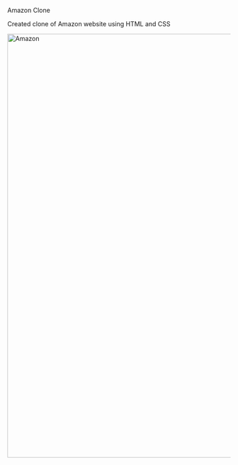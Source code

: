 Amazon Clone

Created clone of Amazon website using HTML and CSS





<img width="958" alt="Amazon" src="https://github.com/anjalip123/coursera-test/assets/20701588/6c11979f-e9c2-4396-8ffa-c4ab71790b55">
